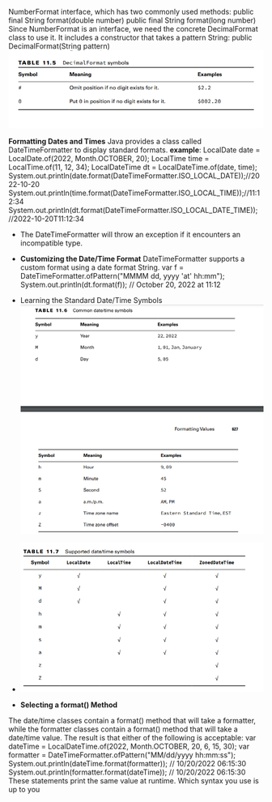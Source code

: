 NumberFormat interface, which has two commonly used methods:
public final String format(double number)
public final String format(long number)
Since NumberFormat is an interface, we need the concrete DecimalFormat class to use
it. It includes a constructor that takes a pattern String:
public DecimalFormat(String pattern)
![img_9.png](img_9.png)

**Formatting Dates and Times**
Java provides a class called DateTimeFormatter to display standard formats.
**example**: LocalDate date = LocalDate.of(2022, Month.OCTOBER, 20);
LocalTime time = LocalTime.of(11, 12, 34); 
LocalDateTime dt = LocalDateTime.of(date, time);
System.out.println(date.format(DateTimeFormatter.ISO_LOCAL_DATE));//2022-10-20
System.out.println(time.format(DateTimeFormatter.ISO_LOCAL_TIME));//11:12:34
System.out.println(dt.format(DateTimeFormatter.ISO_LOCAL_DATE_TIME)); //2022-10-20T11:12:34
- The DateTimeFormatter will throw an exception if it encounters an incompatible type.

- **Customizing the Date/Time Format**
  DateTimeFormatter supports a custom format using a date format String.
  var f = DateTimeFormatter.ofPattern("MMMM dd, yyyy 'at' hh:mm");
  System.out.println(dt.format(f)); // October 20, 2022 at 11:12

- Learning the Standard Date/Time Symbols
![img_10.png](img_10.png)
- ![img_11.png](img_11.png)

- **Selecting a format() Method**

The date/time classes contain a format() method that will take a formatter, while the formatter classes contain 
a format() method that will take a date/time value. The result is that either of the following is acceptable:
var dateTime = LocalDateTime.of(2022, Month.OCTOBER, 20, 6, 15, 30);
var formatter = DateTimeFormatter.ofPattern("MM/dd/yyyy hh:mm:ss");
System.out.println(dateTime.format(formatter)); // 10/20/2022 06:15:30
System.out.println(formatter.format(dateTime)); // 10/20/2022 06:15:30
These statements print the same value at runtime. Which syntax you use is up to you

